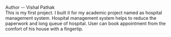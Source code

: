 Author --  Vishal Pathak
<br>
This is my first project. I built it for my academic project named as hospital management system.
Hospital management system helps to reduce the paperwork and long queue of hospital.
User can book appointment from the comfort of his house with a fingertip.
